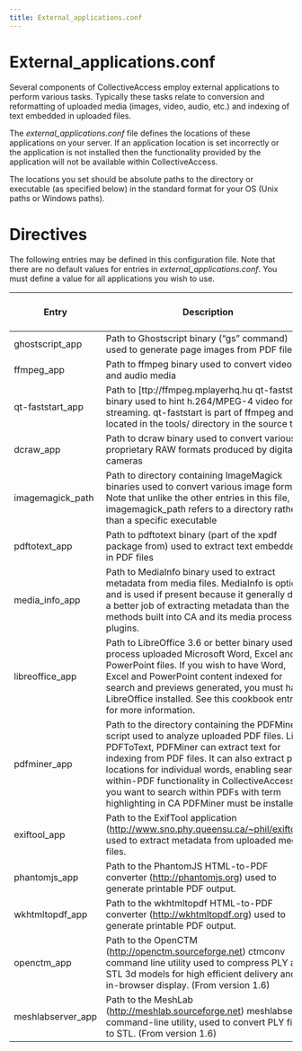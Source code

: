 ```yaml
---
title: External_applications.conf
---
```


# External_applications.conf

Several components of CollectiveAccess employ external applications to
perform various tasks. Typically these tasks relate to conversion and
reformatting of uploaded media (images, video, audio, etc.) and indexing
of text embedded in uploaded files.

The *external_applications.conf* file defines the locations of these
applications on your server. If an application location is set
incorrectly or the application is not installed then the functionality
provided by the application will not be available within
CollectiveAccess.

The locations you set should be absolute paths to the directory or
executable (as specified below) in the standard format for your OS (Unix
paths or Windows paths).

# Directives

The following entries may be defined in this configuration file. Note
that there are no default values for entries in
*external_applications.conf*. You must define a value for all
applications you wish to use.


| Entry | Description | Typical value (not default: just an example in Unix path format
|----|----|----|
|ghostscript_app|Path to Ghostscript binary (“gs” command) used to generate page images from PDF files|/usr/local/bin/gs|
|ffmpeg_app |Path to ffmpeg binary used to convert video and audio media|/usr/local/bin/ffmpeg|
|qt-faststart_app|Path to [ttp://ffmpeg.mplayerhq.hu qt-faststart] binary used to hint h.264/MPEG-4 video for streaming. qt-faststart is part of ffmpeg and located in the tools/ directory in the source tree.|/usr/local/bin/qt-faststart|
|dcraw_app|Path to dcraw binary used to convert various proprietary RAW formats produced by digital cameras|/usr/bin/dcraw|
|imagemagick_path|Path to directory containing ImageMagick binaries used to convert various image formats. Note that unlike the other entries in this file, imagemagick_path refers to a directory rather than a specific executable|/usr/local/bin|
|pdftotext_app|Path to pdftotext binary (part of the xpdf package from) used to extract text embedded in PDF files|/usr/local/bin/pdftotext|
|media_info_app|Path to MediaInfo binary used to extract metadata from media files. MediaInfo is optional and is used if present because it generally does a better job of extracting metadata than the methods built into CA and its media processing plugins.|/usr/local/bin/mediainfo|
|libreoffice_app|Path to LibreOffice 3.6 or better binary used to process uploaded Microsoft Word, Excel and PowerPoint files. If you wish to have Word, Excel and PowerPoint content indexed for search and previews generated, you must have LibreOffice installed. See this cookbook entry for more information.|/usr/bin/libreoffice|
|pdfminer_app|Path to the directory containing the PDFMiner script used to analyze uploaded PDF files. Like PDFToText, PDFMiner can extract text for indexing from PDF files. It can also extract page locations for individual words, enabling search-within-PDF functionality in CollectiveAccess. If you want to search within PDFs with term highlighting in CA PDFMiner must be installed.|/usr/local/bin|
|exiftool_app|Path to the ExifTool application (http://www.sno.phy.queensu.ca/~phil/exiftool/) used to extract metadata from uploaded media files.|/usr/bin/exiftool|
|phantomjs_app|Path to the PhantomJS HTML-to-PDF converter (http://phantomjs.org) used to generate printable PDF output.|/usr/local/bin/phantomjs|
|wkhtmltopdf_app|Path to the wkhtmltopdf HTML-to-PDF converter (http://wkhtmltopdf.org) used to generate printable PDF output.|/usr/local/bin/wkhtmltopdf|
|openctm_app|Path to the OpenCTM (http://openctm.sourceforge.net) ctmconv command line utility used to compress PLY and STL 3d models for high efficient delivery and in-browser display. (From version 1.6)|/usr/local/bin/ctmconv|
|meshlabserver_app|Path to the MeshLab (http://meshlab.sourceforge.net) meshlabserver command-line utility, used to convert PLY files to STL. (From version 1.6)|/usr/local/bin/meshlabserver|
